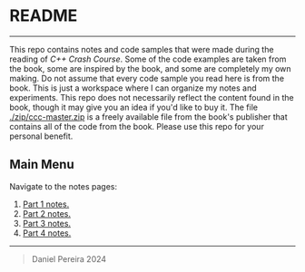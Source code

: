 # README

---

This repo contains notes and code samples that were made during the reading of *C++ Crash Course*. Some of the code examples are taken from the book, some are inspired by the book, and some are completely my own making. Do not assume that every code sample you read here is from the book. This is just a workspace where I can organize my notes and experiments. This repo does not necessarily reflect the content found in the book, though it may give you an idea if you'd like to buy it. The file [./zip/ccc-master.zip](./zip/ccc-master.zip) is a freely available file from the book's publisher that contains all of the code from the book. Please use this repo for your personal benefit.

## Main Menu

Navigate to the notes pages:

1. [Part 1 notes.](./P1C1/notes_part1.md)
2. [Part 2 notes.](./P1C2/notes_part2.md)
3. [Part 3 notes.](./P1C3/notes_part3.md)
4. [Part 4 notes.](./P1C4/notes_part4.md)

---

> Daniel Pereira 2024
